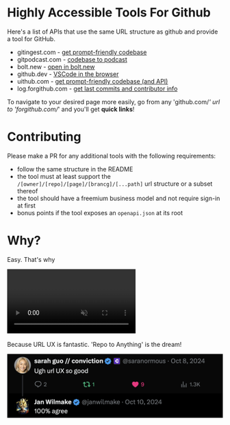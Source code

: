 # Highly Accessible Tools For Github

Here's a list of APIs that use the same URL structure as github and provide a tool for GitHub.

- gitingest.com - [get prompt-friendly codebase](https://gitingest.com)
- gitpodcast.com - [codebase to podcast](https://gitpodcast.com)
- bolt.new - [open in bolt․new](https://bolt.new/github.com)
- github.dev - [VSCode in the browser](https://github.dev)
- uithub.com - [get prompt-friendly codebase (and API)](https://uithub.com)
- log.forgithub.com - [get last commits and contributor info](https://log.forgithub.com)

To navigate to your desired page more easily, go from any 'github.com/_' url to 'forgithub.com/_' and you'll get **quick links**!

# Contributing

Please make a PR for any additional tools with the following requirements:

- follow the same structure in the README
- the tool must at least support the `/[owner]/[repo]/[page]/[brancg]/[...path]` url structure or a subset thereof
- the tool should have a freemium business model and not require sign-in at first
- bonus points if the tool exposes an `openapi.json` at its root

# Why?

Easy. That's why

<video src="demo.mov" muted autoplay></video>

Because URL UX is fantastic. 'Repo to Anything' is the dream!

![](urlux.png)
